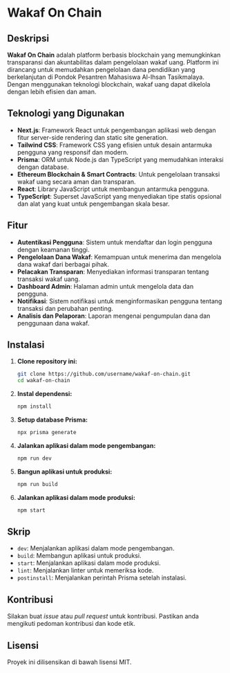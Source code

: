 # Wakaf On Chain

## Deskripsi

**Wakaf On Chain** adalah platform berbasis blockchain yang memungkinkan transparansi dan akuntabilitas dalam pengelolaan wakaf uang. Platform ini dirancang untuk memudahkan pengelolaan dana pendidikan yang berkelanjutan di Pondok Pesantren Mahasiswa Al-Ihsan Tasikmalaya. Dengan menggunakan teknologi blockchain, wakaf uang dapat dikelola dengan lebih efisien dan aman.

## Teknologi yang Digunakan

- **Next.js**: Framework React untuk pengembangan aplikasi web dengan fitur server-side rendering dan static site generation.
- **Tailwind CSS**: Framework CSS yang efisien untuk desain antarmuka pengguna yang responsif dan modern.
- **Prisma**: ORM untuk Node.js dan TypeScript yang memudahkan interaksi dengan database.
- **Ethereum Blockchain & Smart Contracts**: Untuk pengelolaan transaksi wakaf uang secara aman dan transparan.
- **React**: Library JavaScript untuk membangun antarmuka pengguna.
- **TypeScript**: Superset JavaScript yang menyediakan tipe statis opsional dan alat yang kuat untuk pengembangan skala besar.

## Fitur

- **Autentikasi Pengguna**: Sistem untuk mendaftar dan login pengguna dengan keamanan tinggi.
- **Pengelolaan Dana Wakaf**: Kemampuan untuk menerima dan mengelola dana wakaf dari berbagai pihak.
- **Pelacakan Transparan**: Menyediakan informasi transparan tentang transaksi wakaf uang.
- **Dashboard Admin**: Halaman admin untuk mengelola data dan pengguna.
- **Notifikasi**: Sistem notifikasi untuk menginformasikan pengguna tentang transaksi dan perubahan penting.
- **Analisis dan Pelaporan**: Laporan mengenai pengumpulan dana dan penggunaan dana wakaf.

## Instalasi

1. **Clone repository ini:**

    ```bash
    git clone https://github.com/username/wakaf-on-chain.git
    cd wakaf-on-chain
    ```

2. **Instal dependensi:**

    ```bash
    npm install
    ```

3. **Setup database Prisma:**

    ```bash
    npx prisma generate
    ```

4. **Jalankan aplikasi dalam mode pengembangan:**

    ```bash
    npm run dev
    ```

5. **Bangun aplikasi untuk produksi:**

    ```bash
    npm run build
    ```

6. **Jalankan aplikasi dalam mode produksi:**

    ```bash
    npm start
    ```

## Skrip

- `dev`: Menjalankan aplikasi dalam mode pengembangan.
- `build`: Membangun aplikasi untuk produksi.
- `start`: Menjalankan aplikasi dalam mode produksi.
- `lint`: Menjalankan linter untuk memeriksa kode.
- `postinstall`: Menjalankan perintah Prisma setelah instalasi.

## Kontribusi

Silakan buat _issue_ atau _pull request_ untuk kontribusi. Pastikan anda mengikuti pedoman kontribusi dan kode etik.

## Lisensi

Proyek ini dilisensikan di bawah lisensi MIT.
